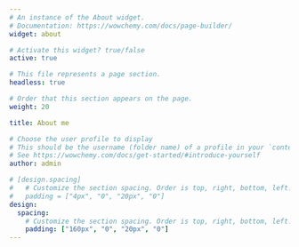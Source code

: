 ```yaml
---
# An instance of the About widget.
# Documentation: https://wowchemy.com/docs/page-builder/
widget: about

# Activate this widget? true/false
active: true

# This file represents a page section.
headless: true

# Order that this section appears on the page.
weight: 20

title: About me

# Choose the user profile to display
# This should be the username (folder name) of a profile in your `content/authors/` folder.
# See https://wowchemy.com/docs/get-started/#introduce-yourself
author: admin

# [design.spacing]
#   # Customize the section spacing. Order is top, right, bottom, left.
#   padding = ["4px", "0", "20px", "0"]
design:
  spacing:
    # Customize the section spacing. Order is top, right, bottom, left.
    padding: ["160px", "0", "20px", "0"]
---
```

